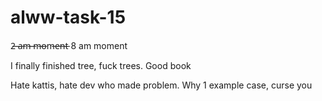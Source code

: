 # alww-task-15

2̶ ̶a̶m̶ ̶m̶o̶m̶e̶n̶t̶ 8 am moment

I finally finished tree, fuck trees. Good book 


Hate kattis, hate dev who made problem. Why 1 example case, curse you
